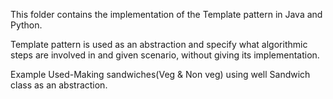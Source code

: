 This folder contains the implementation of the Template pattern in Java and Python.

Template pattern is used as an abstraction and specify what algorithmic steps are involved in and given scenario, without giving its implementation.

Example Used-Making sandwiches(Veg & Non veg) using well Sandwich class as an abstraction.
